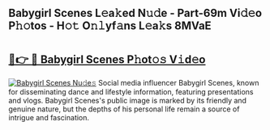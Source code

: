 ## Babygirl Scenes L𝚎a𝚔ed N𝚞𝚍e - Part-69m Vi𝚍𝚎o P𝚑𝚘tos - H𝚘𝚝 O𝚗𝚕yf𝚊ns L𝚎a𝚔s 8MVaE

# <h2><a href="http://kf30ev4.oniu.top/?m=Babygirl+Scenes">🔗👉 🔴 Babygirl Scenes P𝚑ot𝚘𝚜 V𝚒d𝚎o</a></h2>

[![Babygirl Scenes Nu𝚍e𝚜](https://i.imgur.com/0qMVB7G.gif)](http://kf30ev4.oniu.top/?m=Babygirl+Scenes)
Social media influencer Babygirl Scenes, known for disseminating dance and lifestyle information, featuring presentations and vlogs. Babygirl Scenes's public image is marked by its friendly and genuine nature, but the depths of his personal life remain a source of intrigue and fascination.  
